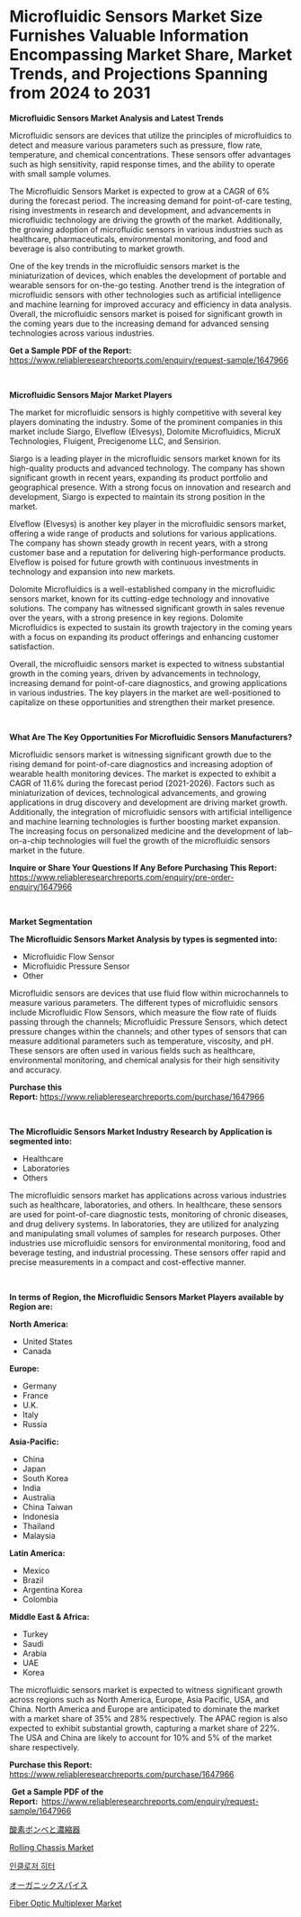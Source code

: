 <p><h1>Microfluidic Sensors Market Size Furnishes Valuable Information Encompassing Market Share, Market Trends, and Projections Spanning from 2024 to 2031</h1></p><p><strong>Microfluidic Sensors Market Analysis and Latest Trends</strong></p>
<p><p>Microfluidic sensors are devices that utilize the principles of microfluidics to detect and measure various parameters such as pressure, flow rate, temperature, and chemical concentrations. These sensors offer advantages such as high sensitivity, rapid response times, and the ability to operate with small sample volumes.</p><p>The Microfluidic Sensors Market is expected to grow at a CAGR of 6% during the forecast period. The increasing demand for point-of-care testing, rising investments in research and development, and advancements in microfluidic technology are driving the growth of the market. Additionally, the growing adoption of microfluidic sensors in various industries such as healthcare, pharmaceuticals, environmental monitoring, and food and beverage is also contributing to market growth.</p><p>One of the key trends in the microfluidic sensors market is the miniaturization of devices, which enables the development of portable and wearable sensors for on-the-go testing. Another trend is the integration of microfluidic sensors with other technologies such as artificial intelligence and machine learning for improved accuracy and efficiency in data analysis. Overall, the microfluidic sensors market is poised for significant growth in the coming years due to the increasing demand for advanced sensing technologies across various industries.</p></p>
<p><strong>Get a Sample PDF of the Report:&nbsp;</strong> <a href="https://www.reliableresearchreports.com/enquiry/request-sample/1647966">https://www.reliableresearchreports.com/enquiry/request-sample/1647966</a></p>
<p>&nbsp;</p>
<p><strong>Microfluidic Sensors Major Market Players</strong></p>
<p><p>The market for microfluidic sensors is highly competitive with several key players dominating the industry. Some of the prominent companies in this market include Siargo, Elveflow (Elvesys), Dolomite Microfluidics, MicruX Technologies, Fluigent, Precigenome LLC, and Sensirion.</p><p>Siargo is a leading player in the microfluidic sensors market known for its high-quality products and advanced technology. The company has shown significant growth in recent years, expanding its product portfolio and geographical presence. With a strong focus on innovation and research and development, Siargo is expected to maintain its strong position in the market.</p><p>Elveflow (Elvesys) is another key player in the microfluidic sensors market, offering a wide range of products and solutions for various applications. The company has shown steady growth in recent years, with a strong customer base and a reputation for delivering high-performance products. Elveflow is poised for future growth with continuous investments in technology and expansion into new markets.</p><p>Dolomite Microfluidics is a well-established company in the microfluidic sensors market, known for its cutting-edge technology and innovative solutions. The company has witnessed significant growth in sales revenue over the years, with a strong presence in key regions. Dolomite Microfluidics is expected to sustain its growth trajectory in the coming years with a focus on expanding its product offerings and enhancing customer satisfaction.</p><p>Overall, the microfluidic sensors market is expected to witness substantial growth in the coming years, driven by advancements in technology, increasing demand for point-of-care diagnostics, and growing applications in various industries. The key players in the market are well-positioned to capitalize on these opportunities and strengthen their market presence.</p></p>
<p>&nbsp;</p>
<p><strong>What Are The Key Opportunities For Microfluidic Sensors Manufacturers?</strong></p>
<p><p>Microfluidic sensors market is witnessing significant growth due to the rising demand for point-of-care diagnostics and increasing adoption of wearable health monitoring devices. The market is expected to exhibit a CAGR of 11.6% during the forecast period (2021-2026). Factors such as miniaturization of devices, technological advancements, and growing applications in drug discovery and development are driving market growth. Additionally, the integration of microfluidic sensors with artificial intelligence and machine learning technologies is further boosting market expansion. The increasing focus on personalized medicine and the development of lab-on-a-chip technologies will fuel the growth of the microfluidic sensors market in the future.</p></p>
<p><strong>Inquire or Share Your Questions If Any Before Purchasing This Report:</strong> <a href="https://www.reliableresearchreports.com/enquiry/pre-order-enquiry/1647966">https://www.reliableresearchreports.com/enquiry/pre-order-enquiry/1647966</a></p>
<p>&nbsp;</p>
<p><strong>Market Segmentation</strong></p>
<p><strong>The Microfluidic Sensors Market Analysis by types is segmented into:</strong></p>
<p><ul><li>Microfluidic Flow Sensor</li><li>Microfluidic Pressure Sensor</li><li>Other</li></ul></p>
<p><p>Microfluidic sensors are devices that use fluid flow within microchannels to measure various parameters. The different types of microfluidic sensors include Microfluidic Flow Sensors, which measure the flow rate of fluids passing through the channels; Microfluidic Pressure Sensors, which detect pressure changes within the channels; and other types of sensors that can measure additional parameters such as temperature, viscosity, and pH. These sensors are often used in various fields such as healthcare, environmental monitoring, and chemical analysis for their high sensitivity and accuracy.</p></p>
<p><strong>Purchase this Report:&nbsp;</strong><a href="https://www.reliableresearchreports.com/purchase/1647966">https://www.reliableresearchreports.com/purchase/1647966</a></p>
<p>&nbsp;</p>
<p><strong>The Microfluidic Sensors Market Industry Research by Application is segmented into:</strong></p>
<p><ul><li>Healthcare</li><li>Laboratories</li><li>Others</li></ul></p>
<p><p>The microfluidic sensors market has applications across various industries such as healthcare, laboratories, and others. In healthcare, these sensors are used for point-of-care diagnostic tests, monitoring of chronic diseases, and drug delivery systems. In laboratories, they are utilized for analyzing and manipulating small volumes of samples for research purposes. Other industries use microfluidic sensors for environmental monitoring, food and beverage testing, and industrial processing. These sensors offer rapid and precise measurements in a compact and cost-effective manner.</p></p>
<p>&nbsp;</p>
<p><strong>In terms of Region, the Microfluidic Sensors Market Players available by Region are:</strong></p>
<p>
    <p> <strong> North America: </strong>
        <ul>
            <li>United States</li>
            <li>Canada</li>
        </ul>
        </p> 
    <p> <strong> Europe: </strong>
        <ul>
            <li>Germany</li>
            <li>France</li>
            <li>U.K.</li>
            <li>Italy</li>
            <li>Russia</li>
        </ul>
        </p> 
    <p> <strong> Asia-Pacific: </strong>
        <ul>
            <li>China</li>
            <li>Japan</li>
            <li>South Korea</li>
            <li>India</li>
            <li>Australia</li>
            <li>China Taiwan</li>
            <li>Indonesia</li>
            <li>Thailand</li>
            <li>Malaysia</li>
        </ul>
        </p> 
    <p> <strong> Latin America: </strong>
        <ul>
            <li>Mexico</li>
            <li>Brazil</li>
            <li>Argentina Korea</li>
            <li>Colombia</li>
        </ul>
        </p> 
    <p> <strong> Middle East & Africa: </strong>
        <ul>
            <li>Turkey</li>
            <li>Saudi</li>
            <li>Arabia</li>
            <li>UAE</li>
            <li>Korea</li>
        </ul>
    </p>
    </p>
<p><p>The microfluidic sensors market is expected to witness significant growth across regions such as North America, Europe, Asia Pacific, USA, and China. North America and Europe are anticipated to dominate the market with a market share of 35% and 28% respectively. The APAC region is also expected to exhibit substantial growth, capturing a market share of 22%. The USA and China are likely to account for 10% and 5% of the market share respectively.</p></p>
<p><strong>Purchase this Report: </strong><a href="https://www.reliableresearchreports.com/purchase/1647966">https://www.reliableresearchreports.com/purchase/1647966</a></p>
<p>&nbsp;<strong>Get a Sample PDF of the Report:&nbsp;&nbsp;</strong><a href="https://www.reliableresearchreports.com/enquiry/request-sample/1647966">https://www.reliableresearchreports.com/enquiry/request-sample/1647966</a></p>
<p><strong></strong></p>
<p><p><a href="https://github.com/NashBeahan2023/Market-Research-Report-List-1/blob/main/757715911572.md">酸素ボンベと濃縮器</a></p><p><a href="https://issuu.com/reportprime-2/docs/rolling-chassis-market-size-2030.pptx">Rolling Chassis Market</a></p><p><a href="https://github.com/royErdmtyan906778/Market-Research-Report-List-1/blob/main/767445810650.md">인클로저 히터</a></p><p><a href="https://github.com/joaejkdzgyljvo6/Market-Research-Report-List-1/blob/main/999031011571.md">オーガニックスパイス</a></p><p><a href="https://github.com/pjcfca/Market-Research-Report-List-2/blob/main/fiber-optic-multiplexer-market.md">Fiber Optic Multiplexer Market</a></p></p>